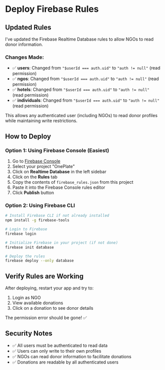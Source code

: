 # Deploy Firebase Rules

## Updated Rules
I've updated the Firebase Realtime Database rules to allow NGOs to read donor information.

### Changes Made:
- ✅ **users**: Changed from `"$userId === auth.uid"` to `"auth != null"` (read permission)
- ✅ **ngos**: Changed from `"$userId === auth.uid"` to `"auth != null"` (read permission)
- ✅ **hotels**: Changed from `"$userId === auth.uid"` to `"auth != null"` (read permission)
- ✅ **individuals**: Changed from `"$userId === auth.uid"` to `"auth != null"` (read permission)

This allows any authenticated user (including NGOs) to read donor profiles while maintaining write restrictions.

## How to Deploy

### Option 1: Using Firebase Console (Easiest)
1. Go to [Firebase Console](https://console.firebase.google.com/)
2. Select your project "OnePlate"
3. Click on **Realtime Database** in the left sidebar
4. Click on the **Rules** tab
5. Copy the contents of `firebase_rules.json` from this project
6. Paste it into the Firebase Console rules editor
7. Click **Publish** button

### Option 2: Using Firebase CLI
```bash
# Install Firebase CLI if not already installed
npm install -g firebase-tools

# Login to Firebase
firebase login

# Initialize Firebase in your project (if not done)
firebase init database

# Deploy the rules
firebase deploy --only database
```

## Verify Rules are Working
After deploying, restart your app and try to:
1. Login as NGO
2. View available donations
3. Click on a donation to see donor details

The permission error should be gone! ✅

## Security Notes
- ✅ All users must be authenticated to read data
- ✅ Users can only write to their own profiles
- ✅ NGOs can read donor information to facilitate donations
- ✅ Donations are readable by all authenticated users
